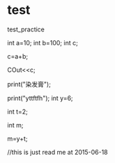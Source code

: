 # test
test_practice


int a=10;
int b=100;
int c;

c=a+b;

COut<<c;


print("染发膏");

print("yttftfh");
int y=6;

int t=2;

int m;


m=y+t;


//this is just read me at 2015-06-18
